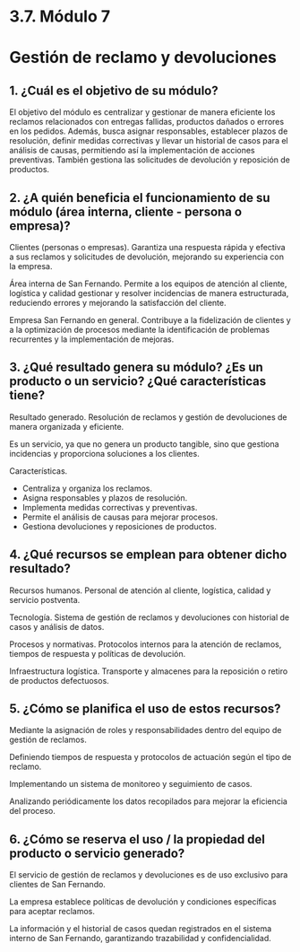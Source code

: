 # 3.7. Módulo 7

# Gestión de reclamo y devoluciones

## **1. ¿Cuál es el objetivo de su módulo?**  
El objetivo del módulo es centralizar y gestionar de manera eficiente los reclamos relacionados con entregas fallidas, productos dañados o errores en los pedidos. Además, busca asignar responsables, establecer plazos de resolución, definir medidas correctivas y llevar un historial de casos para el análisis de causas, permitiendo así la implementación de acciones preventivas. También gestiona las solicitudes de devolución y reposición de productos.  

## **2. ¿A quién beneficia el funcionamiento de su módulo (área interna, cliente - persona o empresa)?**  
Clientes (personas o empresas). Garantiza una respuesta rápida y efectiva a sus reclamos y solicitudes de devolución, mejorando su experiencia con la empresa.  

Área interna de San Fernando. Permite a los equipos de atención al cliente, logística y calidad gestionar y resolver incidencias de manera estructurada, reduciendo errores y mejorando la satisfacción del cliente.  

Empresa San Fernando en general. Contribuye a la fidelización de clientes y a la optimización de procesos mediante la identificación de problemas recurrentes y la implementación de mejoras.  

## **3. ¿Qué resultado genera su módulo? ¿Es un producto o un servicio? ¿Qué características tiene?**  
Resultado generado. Resolución de reclamos y gestión de devoluciones de manera organizada y eficiente.  

Es un servicio, ya que no genera un producto tangible, sino que gestiona incidencias y proporciona soluciones a los clientes.  

Características.  
- Centraliza y organiza los reclamos.  
- Asigna responsables y plazos de resolución.  
- Implementa medidas correctivas y preventivas.  
- Permite el análisis de causas para mejorar procesos.  
- Gestiona devoluciones y reposiciones de productos.  

## **4. ¿Qué recursos se emplean para obtener dicho resultado?**  
Recursos humanos. Personal de atención al cliente, logística, calidad y servicio postventa.  

Tecnología. Sistema de gestión de reclamos y devoluciones con historial de casos y análisis de datos.  

Procesos y normativas. Protocolos internos para la atención de reclamos, tiempos de respuesta y políticas de devolución.  

Infraestructura logística. Transporte y almacenes para la reposición o retiro de productos defectuosos.  

## **5. ¿Cómo se planifica el uso de estos recursos?**  
Mediante la asignación de roles y responsabilidades dentro del equipo de gestión de reclamos.  

Definiendo tiempos de respuesta y protocolos de actuación según el tipo de reclamo.  

Implementando un sistema de monitoreo y seguimiento de casos.  

Analizando periódicamente los datos recopilados para mejorar la eficiencia del proceso.  

## **6. ¿Cómo se reserva el uso / la propiedad del producto o servicio generado?**  
El servicio de gestión de reclamos y devoluciones es de uso exclusivo para clientes de San Fernando.  

La empresa establece políticas de devolución y condiciones específicas para aceptar reclamos.  

La información y el historial de casos quedan registrados en el sistema interno de San Fernando, garantizando trazabilidad y confidencialidad.  